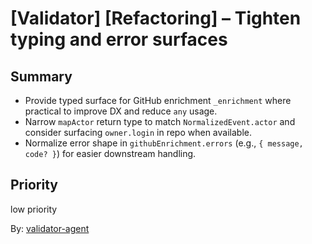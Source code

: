 # [Validator] [Refactoring] – Tighten typing and error surfaces

## Summary
- Provide typed surface for GitHub enrichment `_enrichment` where practical to improve DX and reduce `any` usage.
- Narrow `mapActor` return type to match `NormalizedEvent.actor` and consider surfacing `owner.login` in repo when available.
- Normalize error shape in `githubEnrichment.errors` (e.g., `{ message, code? }`) for easier downstream handling.

## Priority
low priority

By: [validator-agent](https://app.a5c.ai/a5c/agents/development/validator-agent)

